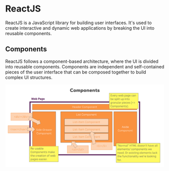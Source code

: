 # ReactJS

ReactJS is a JavaScript library for building user interfaces. It's used to create interactive and dynamic web applications by breaking the UI into reusable components.

## Components

ReactJS follows a component-based architecture, where the UI is divided into reusable components. Components are independent and self-contained pieces of the user interface that can be composed together to build complex UI structures.

![components](components.png)
